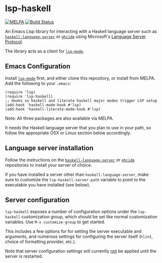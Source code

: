 lsp-haskell
===========

[![MELPA](https://melpa.org/packages/lsp-haskell-badge.svg)](https://melpa.org/#/lsp-haskell) [![Build Status](https://travis-ci.com/emacs-lsp/lsp-haskell.svg?branch=master)](https://travis-ci.com/emacs-lsp/lsp-haskell)

An Emacs Lisp library for interacting with
a Haskell language server such as [`haskell-language-server`](https://github.com/haskell/haskell-langauge-server/)
or [`ghcide`](https://github.com/haskell/ghcide/)
using Microsoft's
[Language Server Protocol](https://github.com/Microsoft/language-server-protocol/).

The library acts as a client for [`lsp-mode`](https://github.com/emacs-lsp/lsp-mode).

## Emacs Configuration

Install [`lsp-mode`](https://github.com/emacs-lsp/lsp-mode) first, and either clone
this repository, or install from MELPA. Add the following to your `.emacs`:

```emacs-lisp
(require 'lsp)
(require 'lsp-haskell)
;; Hooks so haskell and literate haskell major modes trigger LSP setup
(add-hook 'haskell-mode-hook #'lsp)
(add-hook 'haskell-literate-mode-hook #'lsp)
```

Note: All three packages are also available via MELPA.

It needs the Haskell language server that you plan to use in your path, so follow the appropriate
OSX or Linux section below accordingly.

## Language server installation

Follow the instructions on the [`haskell-language-server`](https://github.com/haskell/haskell-language-server)
or [`ghcide`](https://github.com/haskell/ghcide/) repositories to install your server of choice.

If you have installed a server other than `haskell-language-server`, make sure to
customize the `lsp-haskell-server-path` variable to point to the executable you
have installed (see below).

## Server configuration

`lsp-haskell` exposes a number of configuration options under the `lsp-haskell` 
customization group, which should be set like normal customization variables.
Use `M-x customize-group` to get started.

This includes a few options for for setting the server executable
and arguments, and numerous settings for configuring the server itself (`hlint`,
choice of formatting provider, etc.).

Note that server configuration settings will currently [not](https://github.com/emacs-lsp/lsp-mode/issues/1174) 
be applied until the server is restarted.
